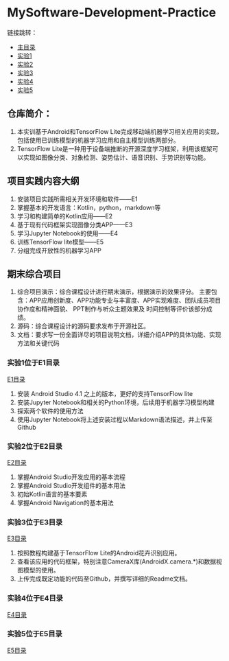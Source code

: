# MySoftware-Development-Practice

链接跳转：

- [主目录](https://github.com/ZW-Q/MySoftware-Development-Practice)
- [实验1](https://github.com/ZW-Q/MySoftware-Development-Practice/tree/main/E1)
- [实验2](https://github.com/ZW-Q/MySoftware-Development-Practice/tree/main/E2)
- [实验3](https://github.com/ZW-Q/MySoftware-Development-Practice/tree/main/E3)
- [实验4](https://github.com/ZW-Q/MySoftware-Development-Practice/tree/main/E4)
- [实验5](https://github.com/ZW-Q/MySoftware-Development-Practice/tree/main/E5)

## 仓库简介：

1. 本实训基于Android和TensorFlow Lite完成移动端机器学习相关应用的实现，包括使用已训练模型的机器学习应用和自主模型训练两部分。
2. TensorFlow Lite是一种用于设备端推断的开源深度学习框架，利用该框架可以实现如图像分类、对象检测、姿势估计、语音识别、手势识别等功能。

## 项目实践内容大纲

1. 安装项目实践所需相关开发环境和软件——E1 
2. 掌握基本的开发语言：Kotlin，python，markdown等
3. 学习和构建简单的Kotlin应用——E2 
4. 基于现有代码框架实现图像分类APP——E3 
5. 学习Jupyter Notebook的使用——E4 
6. 训练TensorFlow lite模型——E5 
7. 分组完成开放性的机器学习APP

## 期末综合项目

1. 综合项目演示：综合课程设计进行期末演示，根据演示的效果评分。 主要包含：APP应用创新度、APP功能专业与丰富度、APP实现难度、团队成员项目协作度和精神面貌、 PPT制作与听众主题效果及 时间控制等评价该部分成绩。
2. 源码：综合课程设计的源码要求发布于开源社区。
3. 文档：要求写一份全面详尽的项目说明文档，详细介绍APP的具体功能、实现方法和关键代码

### 实验1位于E1目录

[E1目录](https://github.com/ZW-Q/MySoftware-Development-Practice/tree/main/E1)

1. 安装 Android Studio 4.1 之上的版本，更好的支持TensorFlow lite
2. 安装Jupyter Notebook和相关的Python环境，后续用于机器学习模型构建
3. 探索两个软件的使用方法
4. 使用Jupyter Notebook将上述安装过程以Markdown语法描述，并上传至Github

### 实验2位于E2目录

[E2目录](https://github.com/ZW-Q/MySoftware-Development-Practice/tree/main/E2)

1. 掌握Android Studio开发应用的基本流程
2. 掌握Android Studio开发组件的基本用法
3. 初始Kotlin语言的基本要素
4. 掌握Android Navigation的基本用法

### 实验3位于E3目录

[E3目录](https://github.com/ZW-Q/MySoftware-Development-Practice/tree/main/E3)

1. 按照教程构建基于TensorFlow Lite的Android花卉识别应用。
2. 查看该应用的代码框架，特别注意CameraX库(AndroidX.camera.*)和数据视图模型的使用。
3. 上传完成既定功能的代码至Github，并撰写详细的Readme文档。

### 实验4位于E4目录

[E4目录](https://github.com/ZW-Q/MySoftware-Development-Practice/tree/main/E4)

### 实验5位于E5目录

[E5目录](https://github.com/ZW-Q/MySoftware-Development-Practice/tree/main/E5)

